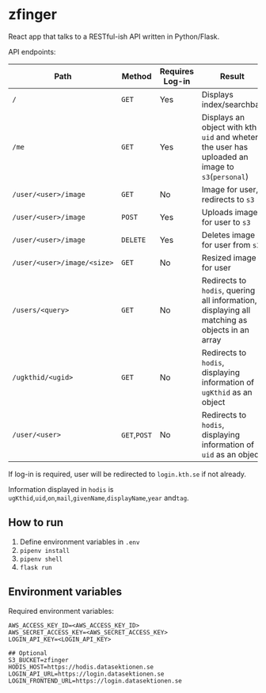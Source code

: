 # zfinger
React app that talks to a RESTful-ish API written in Python/Flask.

API endpoints:

| Path | Method | Requires Log-in | Result |
| ----- | ----- | ----- | ----- |
| `/` | `GET` | Yes | Displays index/searchbar |
| `/me` | `GET` | Yes | Displays an object with kth `uid` and wheter the user has uploaded an image to `s3`(`personal`) |
| `/user/<user>/image` | `GET` | No | Image for user, redirects to `s3` |
| `/user/<user>/image` | `POST` | Yes | Uploads image for user to `s3` |
| `/user/<user>/image` | `DELETE` | Yes | Deletes image for user from `s3` |
| `/user/<user>/image/<size>` | `GET` | No | Resized image for user |
| `/users/<query>` | `GET`| No | Redirects to `hodis`, quering all information, displaying all matching as objects in an array |
| `/ugkthid/<ugid>` | `GET` | No | Redirects to `hodis`, displaying information of `ugKthid` as an object |
| `/user/<user>` | `GET`,`POST` | No | Redirects to `hodis`, displaying information of `uid` as an object |

If log-in is required, user will be redirected to `login.kth.se` if not already.

Information displayed in `hodis` is `ugKthid`,`uid`,`on`,`mail`,`givenName`,`displayName`,`year` and`tag`.

## How to run
1. Define environment variables in `.env`
1. `pipenv install`
1. `pipenv shell`
1. `flask run`

## Environment variables
Required environment variables:
```
AWS_ACCESS_KEY_ID=<AWS_ACCESS_KEY_ID>
AWS_SECRET_ACCESS_KEY=<AWS_SECRET_ACCESS_KEY>
LOGIN_API_KEY=<LOGIN_API_KEY>

## Optional
S3_BUCKET=zfinger
HODIS_HOST=https://hodis.datasektionen.se
LOGIN_API_URL=https://login.datasektionen.se
LOGIN_FRONTEND_URL=https://login.datasektionen.se
```
